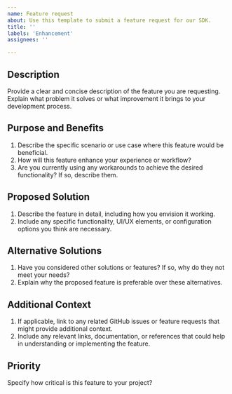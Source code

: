 ```yaml
---
name: Feature request
about: Use this template to submit a feature request for our SDK.
title: ''
labels: 'Enhancement'
assignees: ''

---
```

<!-- 
Pre-Submission Checklist

1. Check previously opened issues and confirm that your feature hasn't been requested before
2. Review the integration guide and Github docs to ensure the feature you need isn't included
3. Verify that the feature specifically relates to the Android SDK

Integration guide: https://docs.adyen.com/online-payments/build-your-integration/?platform=Android
Github docs: https://github.com/Adyen/adyen-android/tree/develop/docs
-->

## Description
Provide a clear and concise description of the feature you are requesting. Explain what problem it solves or what improvement it brings to your development process.

## Purpose and Benefits
1. Describe the specific scenario or use case where this feature would be beneficial. 
2. How will this feature enhance your experience or workflow? 
3. Are you currently using any workarounds to achieve the desired functionality? If so, describe them.

## Proposed Solution
1. Describe the feature in detail, including how you envision it working. 
2. Include any specific functionality, UI/UX elements, or configuration options you think are necessary. 

## Alternative Solutions
1. Have you considered other solutions or features? If so, why do they not meet your needs? 
2. Explain why the proposed feature is preferable over these alternatives.

## Additional Context
1. If applicable, link to any related GitHub issues or feature requests that might provide additional context.
2. Include any relevant links, documentation, or references that could help in understanding or implementing the feature.

## Priority
Specify how critical is this feature to your project?
